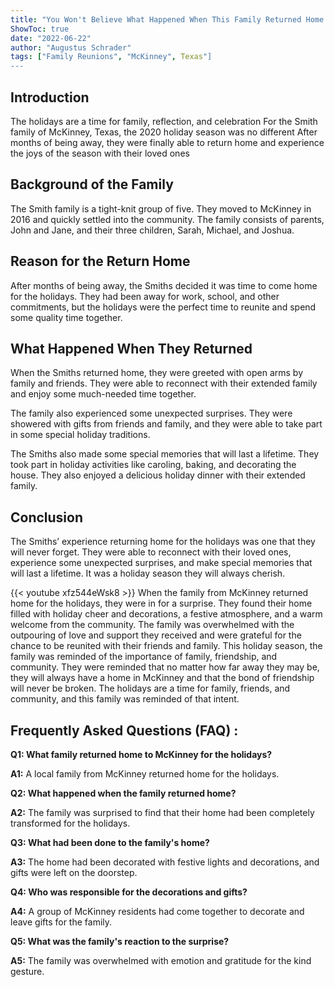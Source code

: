 ```yaml
---
title: "You Won't Believe What Happened When This Family Returned Home To McKinney For The Holidays!"
ShowToc: true 
date: "2022-06-22"
author: "Augustus Schrader" 
tags: ["Family Reunions", "McKinney", Texas"]
---
```

## Introduction

The holidays are a time for family, reflection, and celebration For the Smith family of McKinney, Texas, the 2020 holiday season was no different After months of being away, they were finally able to return home and experience the joys of the season with their loved ones

## Background of the Family

The Smith family is a tight-knit group of five. They moved to McKinney in 2016 and quickly settled into the community. The family consists of parents, John and Jane, and their three children, Sarah, Michael, and Joshua.

## Reason for the Return Home

After months of being away, the Smiths decided it was time to come home for the holidays. They had been away for work, school, and other commitments, but the holidays were the perfect time to reunite and spend some quality time together.

## What Happened When They Returned

When the Smiths returned home, they were greeted with open arms by family and friends. They were able to reconnect with their extended family and enjoy some much-needed time together.

The family also experienced some unexpected surprises. They were showered with gifts from friends and family, and they were able to take part in some special holiday traditions.

The Smiths also made some special memories that will last a lifetime. They took part in holiday activities like caroling, baking, and decorating the house. They also enjoyed a delicious holiday dinner with their extended family.

## Conclusion

The Smiths’ experience returning home for the holidays was one that they will never forget. They were able to reconnect with their loved ones, experience some unexpected surprises, and make special memories that will last a lifetime. It was a holiday season they will always cherish.

{{< youtube xfz544eWsk8 >}} 
When the family from McKinney returned home for the holidays, they were in for a surprise. They found their home filled with holiday cheer and decorations, a festive atmosphere, and a warm welcome from the community. The family was overwhelmed with the outpouring of love and support they received and were grateful for the chance to be reunited with their friends and family. This holiday season, the family was reminded of the importance of family, friendship, and community. They were reminded that no matter how far away they may be, they will always have a home in McKinney and that the bond of friendship will never be broken. The holidays are a time for family, friends, and community, and this family was reminded of that intent.

## Frequently Asked Questions (FAQ) :
**Q1: What family returned home to McKinney for the holidays?**

**A1:** A local family from McKinney returned home for the holidays. 

**Q2: What happened when the family returned home?**

**A2:** The family was surprised to find that their home had been completely transformed for the holidays. 

**Q3: What had been done to the family's home?**

**A3:** The home had been decorated with festive lights and decorations, and gifts were left on the doorstep. 

**Q4: Who was responsible for the decorations and gifts?**

**A4:** A group of McKinney residents had come together to decorate and leave gifts for the family. 

**Q5: What was the family's reaction to the surprise?**

**A5:** The family was overwhelmed with emotion and gratitude for the kind gesture.




